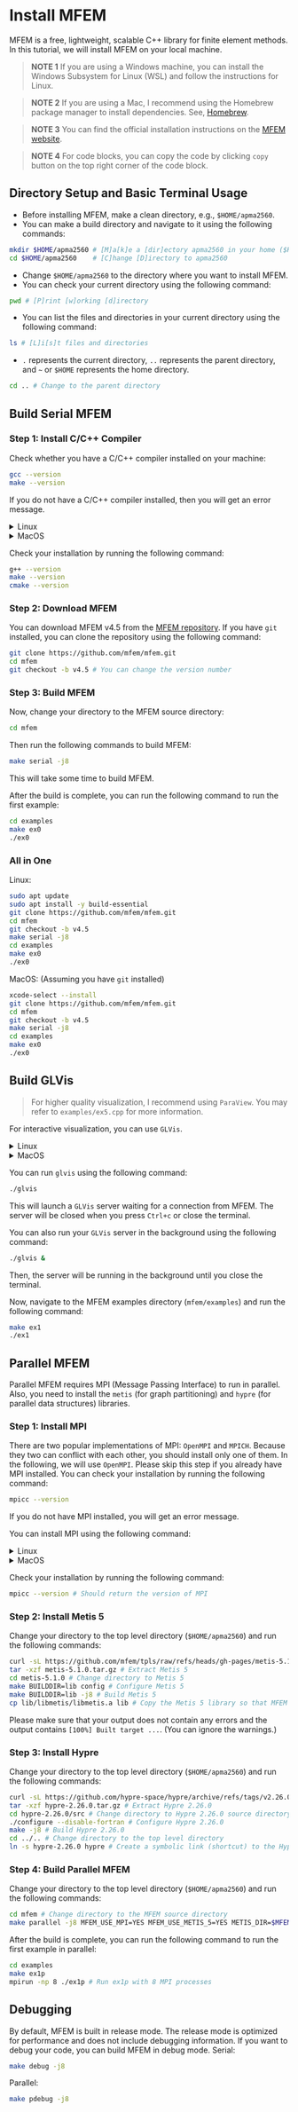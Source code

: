 # Install MFEM

MFEM is a free, lightweight, scalable C++ library for finite element methods.
In this tutorial, we will install MFEM on your local machine.

> **NOTE 1** If you are using a Windows machine, you can install the Windows Subsystem for Linux (WSL) and follow the instructions for Linux.

> **NOTE 2** If you are using a Mac, I recommend using the Homebrew package manager to install dependencies. See, [Homebrew](https://brew.sh/).

> **NOTE 3** You can find the official installation instructions on the [MFEM website](https://mfem.org/install.html).

> **NOTE 4** For code blocks, you can copy the code by clicking `copy` button on the top right corner of the code block.


## Directory Setup and Basic Terminal Usage

- Before installing MFEM, make a clean directory, e.g., `$HOME/apma2560`.
- You can make a build directory and navigate to it using the following commands:
```bash
mkdir $HOME/apma2560 # [M]a[k]e a [dir]ectory apma2560 in your home ($HOME) directory
cd $HOME/apma2560    # [C]hange [D]irectory to apma2560
```
- Change `$HOME/apma2560` to the directory where you want to install MFEM.
- You can check your current directory using the following command:
```bash
pwd # [P]rint [w]orking [d]irectory
```
- You can list the files and directories in your current directory using the following command:
```bash
ls # [L]i[s]t files and directories
```
- `.` represents the current directory, `..` represents the parent directory, and `~` or `$HOME` represents the home directory.
```bash
cd .. # Change to the parent directory
```

## Build Serial MFEM

### Step 1: Install C/C++ Compiler
Check whether you have a C/C++ compiler installed on your machine:
```bash
gcc --version
make --version
```
If you do not have a C/C++ compiler installed, then you will get an error message.

<details>
    <summary>Linux</summary>

    You can install the prerequisites using the following command on your terminal:

```bash
sudo apt update # Update the package list
sudo apt install -y build-essential # Install C/C++ compiler and build tools
```
</details>

<details>
    <summary>MacOS</summary>

You can use Apple's Xcode Command Line Tools. You can install it using the following command:
```bash
xcode-select --install # A dialog box will appear, click on Install. This will install necessary compilers and build tools
```
</details>

Check your installation by running the following command:
```bash
g++ --version
make --version
cmake --version
```

### Step 2: Download MFEM

You can download MFEM v4.5 from the [MFEM repository](https://github.com/mfem/mfem/releases).
If you have `git` installed, you can clone the repository using the following command:
```bash
git clone https://github.com/mfem/mfem.git
cd mfem
git checkout -b v4.5 # You can change the version number
```

### Step 3: Build MFEM

Now, change your directory to the MFEM source directory:
```bash
cd mfem
```
Then run the following commands to build MFEM:
```bash
make serial -j8
```
This will take some time to build MFEM.

After the build is complete, you can run the following command to run the first example:
```bash
cd examples
make ex0
./ex0
```

### All in One

Linux:
```bash
sudo apt update
sudo apt install -y build-essential
git clone https://github.com/mfem/mfem.git
cd mfem
git checkout -b v4.5
make serial -j8
cd examples
make ex0
./ex0
```

MacOS: (Assuming you have `git` installed)
```bash
xcode-select --install
git clone https://github.com/mfem/mfem.git
cd mfem
git checkout -b v4.5
make serial -j8
cd examples
make ex0
./ex0
```

## Build GLVis

> For higher quality visualization, I recommend using `ParaView`. You may refer to `examples/ex5.cpp` for more information.

For interactive visualization, you can use `GLVis`.

<details>
    <summary>Linux</summary>

Navigate to the top level directory (`$HOME/apma2560`) and run the following commands:
```bash
apt-get install -y libfontconfig1-dev libfreetype-dev libsdl2-dev libglew-dev libglm-dev libpng-dev
git clone https://github.com/GLVis/glvis.git # Download GLVis repository
cd glvis # Change directory to the GLVis source directory
git checkout -b v4.3 # Get a specific version of GLVis
make MFEM_DIR=../mfem -j8 # Assuming mfem is in the parent directory
```
</details>

<details>
    <summary>MacOS</summary>

    1. If you are using an Apple machine with M-series chips, you can download the app from the [GLVis website](https://glvis.org/).
    Then you can run `GLVis`` like any other app.

    2. If you don't have an M-series chip, you can build `GLVis` from the source code.
    ```bash
brew install fontconfig freetype sdl2 glew glm libpng
git clone https://github.com/GLVis/glvis.git # Download GLVis repository
cd glvis # Change directory to the GLVis source directory
git checkout -b v4.3 # Get a specific version of GLVis
make MFEM_DIR=../mfem -j8 # Assuming mfem is in the parent directory
    ```
</details>

You can run `glvis` using the following command:
```bash
./glvis
```
This will launch a `GLVis` server waiting for a connection from MFEM. The server will be closed when you press `Ctrl+c` or close the terminal.

You can also run your `GLVis` server in the background using the following command:
```bash
./glvis &
```
Then, the server will be running in the background until you close the terminal.

Now, navigate to the MFEM examples directory (`mfem/examples`) and run the following command:
```bash
make ex1
./ex1
```

## Parallel MFEM

Parallel MFEM requires MPI (Message Passing Interface) to run in parallel.
Also, you need to install the `metis` (for graph partitioning) and `hypre` (for parallel data structures) libraries.

### Step 1: Install MPI

There are two popular implementations of MPI: `OpenMPI` and `MPICH`.
Because they two can conflict with each other, you should install only one of them.
In the following, we will use `OpenMPI`.
Please skip this step if you already have MPI installed. You can check your installation by running the following command:
```bash
mpicc --version
```
If you do not have MPI installed, you will get an error message.

You can install MPI using the following command:

<details>
    <summary>Linux</summary>

```bash 
sudo apt install -y openmpi-bin openmpi-common openmpi-doc libopenmpi-dev
```

</details>

<details>
    <summary>MacOS</summary>

```bash
brew install open-mpi
```

</details>

Check your installation by running the following command:
```bash
mpicc --version # Should return the version of MPI
```

### Step 2: Install Metis 5

Change your directory to the top level directory (`$HOME/apma2560`) and run the following commands:
```bash
curl -sL https://github.com/mfem/tpls/raw/refs/heads/gh-pages/metis-5.1.0.tar.gz -o metis-5.1.0.tar.gz # Download Metis 5
tar -xzf metis-5.1.0.tar.gz # Extract Metis 5
cd metis-5.1.0 # Change directory to Metis 5
make BUILDDIR=lib config # Configure Metis 5
make BUILDDIR=lib -j8 # Build Metis 5
cp lib/libmetis/libmetis.a lib # Copy the Metis 5 library so that MFEM can find it
```
Please make sure that your output does not contain any errors and the output contains `[100%] Built target ...`.
(You can ignore the warnings.)

### Step 3: Install Hypre

Change your directory to the top level directory (`$HOME/apma2560`) and run the following commands:
```bash
curl -sL https://github.com/hypre-space/hypre/archive/refs/tags/v2.26.0.tar.gz -o hypre-2.26.0.tar.gz # Download Hypre 2.26.0
tar -xzf hypre-2.26.0.tar.gz # Extract Hypre 2.26.0
cd hypre-2.26.0/src # Change directory to Hypre 2.26.0 source directory
./configure --disable-fortran # Configure Hypre 2.26.0
make -j8 # Build Hypre 2.26.0
cd ../.. # Change directory to the top level directory
ln -s hypre-2.26.0 hypre # Create a symbolic link (shortcut) to the Hypre 2.26.0 directory called hypre
```

### Step 4: Build Parallel MFEM

Change your directory to the top level directory (`$HOME/apma2560`) and run the following commands:
```bash
cd mfem # Change directory to the MFEM source directory
make parallel -j8 MFEM_USE_MPI=YES MFEM_USE_METIS_5=YES METIS_DIR=$MFEM_DIR/../metis-5.1.0
```
After the build is complete, you can run the following command to run the first example in parallel:
```bash
cd examples
make ex1p
mpirun -np 8 ./ex1p # Run ex1p with 8 MPI processes
```

## Debugging

By default, MFEM is built in release mode.
The release mode is optimized for performance and does not include debugging information.
If you want to debug your code, you can build MFEM in debug mode.
Serial:
```bash
make debug -j8
```
Parallel:
```bash
make pdebug -j8
```
